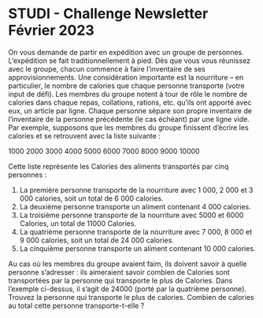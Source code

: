 # STUDI - Challenge Newsletter Février 2023 

On vous demande de partir en expédition avec un groupe de personnes.
L’expédition se fait traditionnellement à pied. Dès que vous vous réunissez
avec le groupe, chacun commence à faire l’inventaire de ses
approvisionnements. Une considération importante est la nourriture – en
particulier, le nombre de calories que chaque personne transporte (votre
input de défi).
Les membres du groupe notent à tour de rôle le nombre de calories dans
chaque repas, collations, rations, etc. qu’ils ont apporté avec eux, un article
par ligne. Chaque personne sépare son propre inventaire de l’inventaire de
la personne précédente (le cas échéant) par une ligne vide.
Par exemple, supposons que les membres du groupe finissent d’écrire les
calories et se retrouvent avec la liste suivante :

1000
2000
3000
4000
5000
6000
7000
8000
9000
10000

Cette liste représente les Calories des aliments transportés par cinq
personnes :
1. La première personne transporte de la nourriture avec 1 000, 2 000
et 3 000 calories, soit un total de 6 000 calories.
2. La deuxième personne transporte un aliment contenant 4 000
calories.
3. La troisième personne transporte de la nourriture avec 5000 et 6000
Calories, un total de 11000 Calories.
4. La quatrième personne transporte de la nourriture avec 7 000, 8 000
et 9 000 calories, soit un total de 24 000 calories.
5. La cinquième personne transporte un aliment contenant 10 000
calories.

Au cas où les membres du groupe avaient faim, ils doivent savoir à quelle
personne s’adresser : ils aimeraient savoir combien de Calories sont
transportées par la personne qui transporte le plus de Calories. Dans
l’exemple ci-dessus, il s’agit de 24000 (porté par la quatrième personne).
Trouvez la personne qui transporte le plus de calories. 
Combien de calories au total cette personne transporte-t-elle ?
